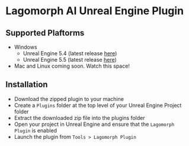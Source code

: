 # Lagomorph AI Unreal Engine Plugin

## Supported Plaftorms
- Windows
    - Unreal Engine 5.4 (latest release [here](https://github.com/LagomorphAI/unreal-engine-plugin-install/releases/download/v1.0.0/lagomorph_plugin_v1_0_0_win_5_4.zip))
    - Unreal Engine 5.5 (latest release [here](https://github.com/LagomorphAI/unreal-engine-plugin-install/releases/download/v1.0.0/lagomorph_plugin_v1_0_0_win_5_5.zip))
- Mac and Linux coming soon. Watch this space!

## Installation
 - Download the zipped plugin to your machine
 - Create a ``Plugins`` folder at the top level of your Unreal Engine Project folder
 - Extract the downloaded zip file into the plugins folder
 - Open your project in Unreal Engine and ensure that the ``Lagomorph Plugin`` is enabled
 - Launch the plugin from ``Tools > Lagomorph Plugin`` 
